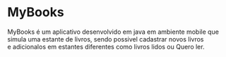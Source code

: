 # MyBooks

MyBooks é um aplicativo desenvolvido em java em ambiente mobile que simula uma estante de livros, sendo possivel cadastrar novos livros<br>
e adicionalos em estantes diferentes como livros lidos ou Quero ler.
